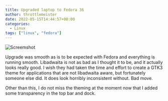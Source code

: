 ```yaml
---
title: Upgraded laptop to Fedora 36
author: throttlemeister
date: 2022-05-15T14:44:57+00:00
categories:
  - Linux
tags: ["linux", "fedora"]
---
```

![Screemshot](/images/Screenshot-F36-1024x640.png)

Upgrade was smooth as is to be expected with Fedora and everything is running smooth. Libadwaita is not as bad as I thought it to be, and it actually looks really good. I wish they had taken the time and effort to create a GTK3 theme for applications that are not libadwaita aware, but fortunately someone else did. It does look horribly inconsistent without. Bad move.

Other than this, I do not miss the theming at the moment now that I added some transparency in the top bar and dock.
